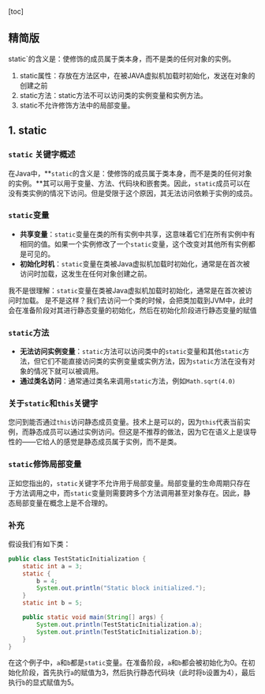 [toc]

## 精简版

static`的含义是：使修饰的成员属于类本身，而不是类的任何对象的实例。

1. static属性：存放在方法区中，在被JAVA虚拟机加载时初始化，发送在对象的创建之前
2. static方法：static方法不可以访问类的实例变量和实例方法。
3. static不允许修饰方法中的局部变量。



## 1. static

### `static` 关键字概述

在Java中，**`static`的含义是：使修饰的成员属于类本身，而不是类的任何对象的实例。**其可以用于变量、方法、代码块和嵌套类。因此，`static`成员可以在没有类实例的情况下访问。但是受限于这个原因，其无法访问依赖于实例的成员。

### `static`变量

- **共享变量**：`static`变量在类的所有实例中共享，这意味着它们在所有实例中有相同的值。如果一个实例修改了一个`static`变量，这个改变对其他所有实例都是可见的。
- **初始化时机**：`static`变量在类被Java虚拟机加载时初始化，通常是在首次被访问时加载，这发生在任何对象创建之前。

我不是很理解：`static`变量在类被Java虚拟机加载时初始化，通常是在首次被访问时加载。           是不是这样？我们去访问一个类的时候，会把类加载到JVM中，此时会在准备阶段对其进行静态变量的初始化，然后在初始化阶段进行静态变量的赋值

### `static`方法

- **无法访问实例变量**：`static`方法可以访问类中的`static`变量和其他`static`方法，但它们不能直接访问类的实例变量或实例方法，因为`static`方法在没有对象的情况下就可以被调用。
- **通过类名访问**：通常通过类名来调用`static`方法，例如`Math.sqrt(4.0)`

### 关于`static`和`this`关键字

您问到能否通过`this`访问静态成员变量。技术上是可以的，因为`this`代表当前实例，而静态成员可以通过实例访问。但这是不推荐的做法，因为它在语义上是误导性的——它给人的感觉是静态成员属于实例，而不是类。

### `static`修饰局部变量

正如您指出的，`static`关键字不允许用于局部变量。局部变量的生命周期只存在于方法调用之中，而`static`变量则需要跨多个方法调用甚至对象存在。因此，静态局部变量在概念上是不合理的。





### 补充

假设我们有如下类：

```java
public class TestStaticInitialization {
    static int a = 3;
    static {
        b = 4;
        System.out.println("Static block initialized.");
    }
    static int b = 5;

    public static void main(String[] args) {
        System.out.println(TestStaticInitialization.a);
        System.out.println(TestStaticInitialization.b);
    }
}
```

在这个例子中，`a`和`b`都是`static`变量。在准备阶段，`a`和`b`都会被初始化为0。在初始化阶段，首先执行`a`的赋值为3，然后执行静态代码块（此时将`b`设置为4），最后执行`b`的显式赋值为5。



